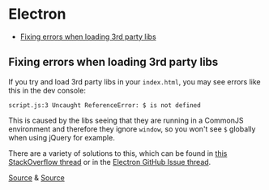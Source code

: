 # Electron

<!-- MarkdownTOC -->

- [Fixing errors when loading 3rd party libs](#fixing-errors-when-loading-3rd-party-libs)

<!-- /MarkdownTOC -->

## Fixing errors when loading 3rd party libs

If you try and load 3rd party libs in your `index.html`,
you may see errors like this in the dev console:

```
script.js:3 Uncaught ReferenceError: $ is not defined
```

This is caused by the libs seeing that they are running in a CommonJS environment and therefore they ignore `window`, so you won't see `$` globally when using jQuery for example.

There are a variety of solutions to this, which can be found in [this StackOverflow thread](http://stackoverflow.com/questions/32621988/electron-jquery-is-not-defined) or in the [Electron GitHub Issue thread](https://github.com/electron/electron/issues/254).

[Source](http://stackoverflow.com/questions/32621988/electron-jquery-is-not-defined) & [Source](https://github.com/electron/electron/issues/254)

